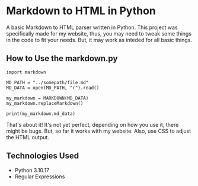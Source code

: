 # Markdown to HTML in Python

A basic Markdown to HTML parser written in Python. This project was specifically made for my website, thus, you may need to tweak some things in the code to fit your needs. But, it may work as inteded for all basic things.

## How to Use the markdown.py
```
import markdown

MD_PATH = "../somepath/file.md"
MD_DATA = open(MD_PATH, "r").read()

my_markdown = MARKDOWN(MD_DATA)
my_markdown.replaceMarkdown()

print(my_markdown.md_data)
```

That's about it! It's not yet perfect, depending on how you use it, there might be bugs. But, so far it works with my website. Also, use CSS to adjust the HTML output.

## Technologies Used

- Python 3.10.17
- Regular Expressions
